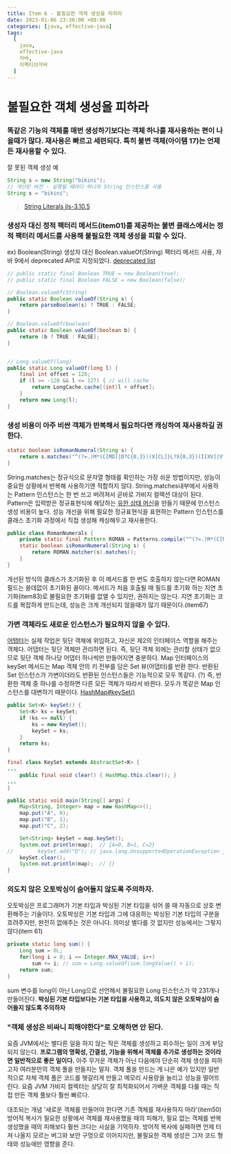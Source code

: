 ```yaml
---
title: Item 6 - 불필요한 객체 생성을 피하라
date: 2023-01-06 23:30:00 +09:00
categories: [java, effective-java]
tags:
  [
    java, 
    effective-java
    자바, 
    이펙티브자바
  ]
---
```


# 불필요한 객체 생성을 피하라

### 똑같은 기능의 객체를 매번 생성하기보다는 객체 하나를 재사용하는 편이 나을때가 많다. 재사용은 빠르고 세련되다. 특히 불변 객체(아이템 17)는 언제든 재사용할 수 있다.

잘 못된 객체 생성 예
```java
String s = new String("bikini");
// 개선된 버전 - 실행될 때마다 하나의 String 인스턴스를 사용
String s = "bikini";
```
> [String Literals jls-3.10.5](https://docs.oracle.com/javase/specs/jls/se17/html/jls-3.html#jls-3.10.5)

### 생성자 대신 정적 팩터리 메서드(item01)를 제공하는 불변 클래스에서는 정적 팩터리 메서드를 사용해 불필요한 객체 생성을 피할 수 있다.
ex) Boolean(String) 생성자 대신 Boolean.valueOf(String) 팩터리 메서드 사용, 자바 9에서 deprecated API로 지정되었다. [deprecated list](https://docs.oracle.com/en/java/javase/17/docs/api/deprecated-list.html)
```java
// public static final Boolean TRUE = new Boolean(true);  
// public static final Boolean FALSE = new Boolean(false);

// Boolean.valueOf(String)
public static Boolean valueOf(String s) {  
    return parseBoolean(s) ? TRUE : FALSE;  
}

// Boolean.valueOf(boolean)
public static Boolean valueOf(boolean b) {  
    return (b ? TRUE : FALSE);  
}


// Long.valueOf(long)
public static Long valueOf(long l) {  
    final int offset = 128;  
    if (l >= -128 && l <= 127) { // will cache  
        return LongCache.cache[(int)l + offset];  
    }  
    return new Long(l);  
}
```

### 생성 비용이 아주 비싼 객체가 반복해서 필요하다면 캐싱하여 재사용하길 권한다.
```java
static boolean isRomanNumeral(String s) {
    return s.matches("^(?=.)M*(C[MD]|D?C{0,3})(X[CL]}L?X{0,3})(I[XV]|V?I{0,3})$");
}
```
String.matches는 정규식으로 문자열 형태를 확인하는 가장 쉬운 방법이지만, 성능이 중요한 상황에서 반복해 사용하기엔 적합하지 않다. String.matches내부에서 사용하는 Pattern 인스턴스는 한 번 쓰고 버려져서 곧바로 가비지 컬렉션 대상이 된다. Pattern은 입력받은 정규표현식에 해당하는 [유한 상태 머신](https://ko.wikipedia.org/wiki/%EC%9C%A0%ED%95%9C_%EC%83%81%ED%83%9C_%EA%B8%B0%EA%B3%84)을 만들기 때문에 인스턴스 생성 비용이 높다.
성능 개선을 위해 필요한 정규표현식을 표현하는 Pattern 인스턴스를 클래스 초기화 과정에서 직접 생성해 캐싱해두고 재사용한다.
```java
public class RomanNumerals {
    private static final Pattern ROMAN = Patterns.compile("^(?=.)M*(C[MD]|D?C{0,3})(X[CL]}L?X{0,3})(I[XV]|V?I{0,3})$");
    static boolean isRomanNumeral(String s) {
        return ROMAN.matcher(s).matches();
    }
}
```
개선된 방식의 클래스가 초기화된 후 이 메서드를 한 번도 호출하지 않는다면 ROMAN 필드는 쓸데없이 초기화된 꼴이다. 메서드가 처음 호출될 때 필드를 초기화 하는 지연 초기화(item83)로 불필요한 초기화를 없앨 수 있지만, 권하지는 않는다. 지연 초기화는 코드를 복잡하게 만드는데, 성능은 크게 개선되지 않을때가 많기 때문이다.(item67)

### 가변 객체라도 새로운 인스턴스가 필요하지 않을 수 있다.
[어탭터](https://refactoring.guru/design-patterns/adapter)는 실제 작업은 뒷단 객체에 위임하고, 자신은 제2의 인터페이스 역할을 해주는 객체다. 어댑터는 뒷단 객체만 관리하면 된다. 즉, 뒷단 객체 외에는 관리할 상태가 없으므로 뒷단 객체 하나당 어댑터 하나씩만 만들어지면 충분하다.
Map 인터페이스의 keySet 메서드는 Map 객체 안의 키 전부를 담은 Set 뷰(어댑터)를 반환 한다. 반환된 Set 인스턴스가 가변이더라도 반환된 인스턴스들은 기능적으로 모두 똑같다. (?) 즉, 반환한 객체 중 하나를 수정하면 다른 모든 객체가 따라서 바뀐다. 모두가 똑같은 Map 인스턴스를 대변하기 때문이다.
[HashMap#keySet()](https://github.com/openjdk/jdk/blob/master/src/java.base/share/classes/java/util/HashMap.java#L914)
```java
public Set<K> keySet() {
    Set<K> ks = keySet;
    if (ks == null) {
        ks = new KeySet();
        keySet = ks;
    }
    return ks;
}

final class KeySet extends AbstractSet<K> {
...
    public final void clear() { HashMap.this.clear(); }
...
}
```
```java
public static void main(String[] args) {
    Map<String, Integer> map = new HashMap<>();
    map.put("A", 0);
    map.put("B", 1);
    map.put("C", 2);

    Set<String> keySet = map.keySet();
    System.out.println(map);  // {A=0, B=1, C=2}
//        keySet.add("D"); // java.lang.UnsupportedOperationException java.base/java.util.AbstractCollection.add(AbstractCollection.java:267);  
    keySet.clear();
    System.out.println(map);  // {}
}
```

### 의도치 않은 오토박싱이 숨어들지 않도록 주의하자.
오토박싱은 프로그래머가 기본 타입과 박싱된 기본 타입을 섞어 쓸 때 자동으로 상호 변환해주는 기술이다. 오토박싱은 기본 타입과 그에 대응하는 박싱된 기본 타입의 구분을 흐려주지만, 완전히 없애주는 것은 아니다. 의미상 별다를 것 없지만 성능에서는 그렇지 않다(item 61)
```java
private static long sum() {
    Long sum = 0L;
    for(long i = 0; i <= Integer.MAX_VALUE; i++)
        sum += i; // sum = Long.valueOf(sum.longValue() + i);
    return sum;
}
```
sum 변수를 long이 아닌 Long으로 선언해서 불필요한 Long 인스턴스가 약 231개나 만들어진다.
**박싱된 기본 타입보다는 기본 타입을 사용하고, 의도치 않은 오토박싱이 숨어들지 않도록 주의하자**

### "객체 생성은 비싸니 피해야한다"로 오해하면 안 된다.
요즘 JVM에서는 별다른 일을 하지 않는 작은 객체를 생성하고 회수하는 일이 크게 부담되지 않는다. **프로그램의 명확성, 간결성, 기능을 위해서 객체를 추가로 생성하는 것이라면 일반적으로 좋은 일이다.**
아주 무거운 객체가 아닌 다음에야 단순히 객체 생성을 피하고자 여러분만의 객체 풀을 만들지는 말자. 객체 풀을 만드는 게 나은 예가 있지만 일반적으로 자체 객체 풀은 코드를 헷갈리게 만들고 메모리 사용량을 늘리고 성능을 떨어뜨린다. 요즘 JVM 가비지 컬렉터는 상당히 잘 최적화되어서 가벼운 객체를 다룰 때는 직접 만든 객체 풀보다 훨씬 빠르다.

대조되는 개념 '새로운 객체를 만들어야 한다면 기존 객체를 재사용하지 마라'(item50)
방어적 복사가 필요한 상황에서 객체를 재사용했을 때의 피해가, 필요 없는 객체를 반복 생성했을 때의 피해보다 훨씬 크다는 사실을 기억하자. 방어적 복사에 실패하면 언제 터져 나올지 모르는 버그와 보안 구멍으로 이어지지만, 불필요한 객체 생성은 그저 코드 형태와 성능에만 영향을 준다.
